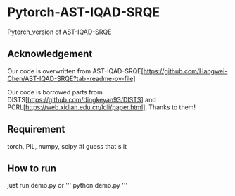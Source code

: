 # Pytorch-AST-IQAD-SRQE
Pytorch_version of AST-IQAD-SRQE

## Acknowledgement
Our code is overwritten from AST-IQAD-SRQE[https://github.com/Hangwei-Chen/AST-IQAD-SRQE?tab=readme-ov-file]

Our code is borrowed parts from DISTS[https://github.com/dingkeyan93/DISTS] and PCRL[https://web.xidian.edu.cn/ldli/paper.html]. Thanks to them!

## Requirement
torch, PIL, numpy, scipy
#I guess that's it

## How to run
just run demo.py
or
'''
python demo.py
'''
